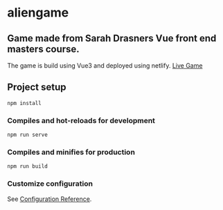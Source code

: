 # aliengame

## Game made from Sarah Drasners Vue front end masters course.

The game is build using Vue3 and deployed using netlify.
[Live Game](https://jovial-easley-7f3aa9.netlify.app/)

## Project setup
```
npm install
```

### Compiles and hot-reloads for development
```
npm run serve
```

### Compiles and minifies for production
```
npm run build
```

### Customize configuration
See [Configuration Reference](https://cli.vuejs.org/config/).
